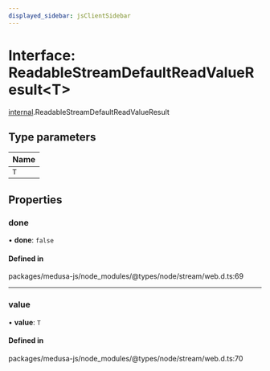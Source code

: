 ```yaml
---
displayed_sidebar: jsClientSidebar
---
```


# Interface: ReadableStreamDefaultReadValueResult<T\>

[internal](../modules/internal-8.md).ReadableStreamDefaultReadValueResult

## Type parameters

| Name |
| :------ |
| `T` |

## Properties

### done

• **done**: ``false``

#### Defined in

packages/medusa-js/node_modules/@types/node/stream/web.d.ts:69

___

### value

• **value**: `T`

#### Defined in

packages/medusa-js/node_modules/@types/node/stream/web.d.ts:70
